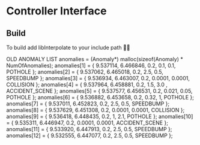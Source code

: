 # Controller Interface

## Build

To build add libInterpolate to your include path 🍻🥂


OLD ANOMALY LIST
anomalies = (Anomaly*) malloc(sizeof(Anomaly) * NumOfAnomalies);
  anomalies[1] =  { 9.537114, 6.466846, 0.2, 0.1, 0.1, POTHOLE };
  anomalies[2] =  { 9.537062, 6.465018, 0.2, 2.5, 0.5, SPEEDBUMP };
  anomalies[3] =  { 9.536934, 6.463007, 0.2, 0.0001, 0.0001, COLLISION };
  anomalies[4] =  { 9.537964, 6.458881, 0.2, 1.5, 3.0 , ACCIDENT_SCENE };
  anomalies[5] =  { 9.537577, 6.456531, 0.2,  0.021, 0.05, POTHOLE };
  anomalies[6] =  { 9.536882, 6.453658, 0.2,  0.32, 1, POTHOLE };
  anomalies[7] =  { 9.537011, 6.452823, 0.2, 2.5, 0.5, SPEEDBUMP };
  anomalies[8] =  { 9.537629, 6.451308, 0.2, 0.0001, 0.0001, COLLISION };
  anomalies[9] =  { 9.536418, 6.448435, 0.2, 1, 2.1, POTHOLE };
  anomalies[10] = { 9.535311, 6.446947, 0.2, 0.0001, 0.0001, ACCIDENT_SCENE };
  anomalies[11] = { 9.533920, 6.447913, 0.2, 2.5, 0.5, SPEEDBUMP };
  anomalies[12] = { 9.532555, 6.447077, 0.2, 2.5, 0.5, SPEEDBUMP };
